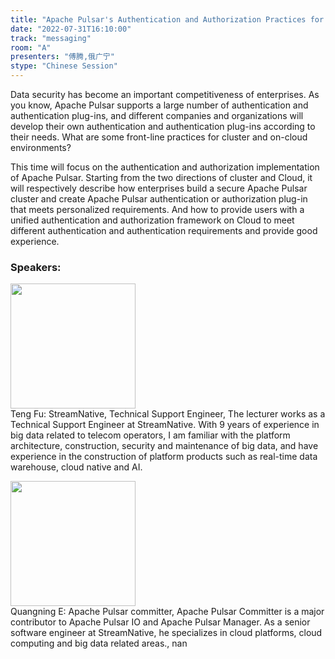 ```yaml
---
title: "Apache Pulsar's Authentication and Authorization Practices for Clusters and Cloud"
date: "2022-07-31T16:10:00"
track: "messaging"
room: "A"
presenters: "傅腾,俄广宁"
stype: "Chinese Session"
---
```

Data security has become an important competitiveness of enterprises. As you know, Apache Pulsar supports a large number of authentication and authentication plug-ins, and different companies and organizations will develop their own authentication and authentication plug-ins according to their needs. What are some front-line practices for cluster and on-cloud environments?

This time will focus on the authentication and authorization implementation of Apache Pulsar. Starting from the two directions of cluster and Cloud, it will respectively describe how enterprises build a secure Apache Pulsar cluster and create Apache Pulsar authentication or authorization plug-in that meets personalized requirements. And how to provide users with a unified authentication and authorization framework on Cloud to meet different authentication and authentication requirements and provide good experience.
 ### Speakers: 
 <img src="images/speaker/1216.png" width="200" /><br>Teng Fu: StreamNative, Technical Support Engineer, The lecturer works as a Technical Support Engineer at StreamNative.
With 9 years of experience in big data related to telecom operators, I am familiar with the platform architecture, construction, security and maintenance of big data, and have experience in the construction of platform products such as real-time data warehouse, cloud native and AI.

 <img src="images/speaker/1216_2.png" width="200" /><br>Quangning E: Apache Pulsar committer, Apache Pulsar Committer is a major contributor to Apache Pulsar IO and Apache Pulsar Manager. As a senior software engineer at StreamNative, he specializes in cloud platforms, cloud computing and big data related areas., nan

 
